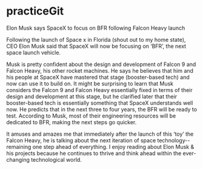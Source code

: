 # practiceGit

Elon Musk says SpaceX to focus on BFR following Falcon Heavy launch

Following the launch of Space x in Florida (shout out to my home state), CEO Elon Musk said that SpaceX will now be focusing on ‘BFR’, the next space launch vehicle.

Musk is pretty confident about the design and development of Falcon 9 and Falcon Heavy, his other rocket machines. He says he believes that him and his people at SpaceX have mastered that stage (booster-based tech) and now can use it to build on. 
It might be surprising to learn that Musk considers the Falcon 9 and Falcon Heavy essentially fixed in terms of their design and development at this stage, but he clarified later that their booster-based tech is essentially something that SpaceX understands well now. He predicts that in the next three to four years, the BFR will be ready to test. According to Musk, most of their engineering resources will be dedicated to BFR, making the next steps go quicker.

It amuses and amazes me that immediately after the launch of this ‘toy’ the Falcon Heavy, he is talking about the next iteration of space technology-- remaining one step ahead of everything. I enjoy reading about Elon Musk & his projects because he continues to thrive and think ahead within the ever-changing technological world. 


